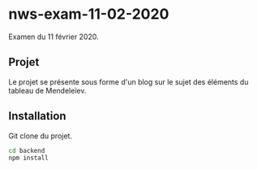 # nws-exam-11-02-2020

Examen du 11 février 2020.

## Projet

Le projet se présente sous forme d'un blog sur le sujet des éléments du tableau de Mendeleïev.

## Installation

Git clone du projet.

```bash
cd backend
npm install
```